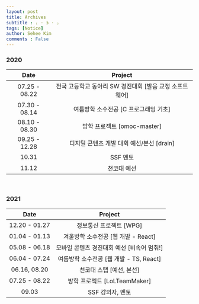```yaml
---
layout: post
title: Archives
subtitle : ₍ · з · ₎ 
tags: [Notice]
author: Sehee Kim
comments : False
---
```


<h3> 2020 </h3>

| Date | Project |
| :-------:  | :-------: |
| 07.25 - 08.22  | 전국 고등학교 동아리 SW 경진대회 [발음 교정 소프트웨어] |
| 07.30 - 08.14  | 여름방학 소수전공 [C 프로그래밍 기초] |
| 08.10 - 08.30  | 방학 프로젝트 [omoc-master] |
| 09.25 - 12.28  | 디지털 콘텐츠 개발 대회 예선/본선 [drain] |
| 10.31  | SSF 멘토 |
| 11.12  | 천코대 예선 |

<br>

<h3> 2021 </h3>

| Date | Project |
| :-------:  | :-------: |
| 12.20 - 01.27 | 정보통신 프로젝트 [WPG] |
| 01.04 - 01.13 | 겨울방학 소수전공 [웹 개발 - React] |
| 05.08 - 06.18 | 모바일 콘텐츠 경진대회 예선 [비속어 멈춰!] |
| 06.04 - 07.24 | 여름방학 소수전공 [웹 개발 - TS, React] |
| 06.16, 08.20 | 천코대 스탭 [예선, 본선] |
| 07.25 - 08.22 | 방학 프로젝트 [LoLTeamMaker] |
| 09.03 | SSF 강의자, 멘토 |